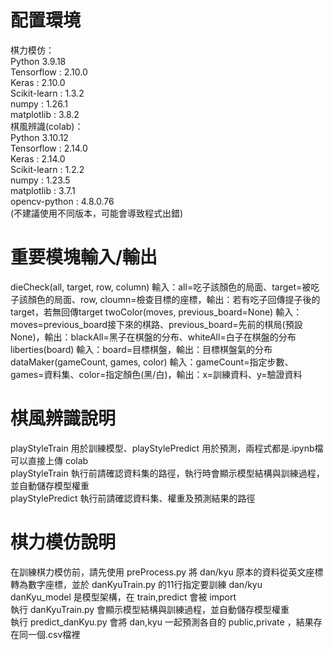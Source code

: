 # 配置環境  
棋力模仿：  
Python 3.9.18  
Tensorflow : 2.10.0  
Keras : 2.10.0  
Scikit-learn : 1.3.2  
numpy : 1.26.1  
matplotlib : 3.8.2  
棋風辨識(colab)：  
Python 3.10.12  
Tensorflow : 2.14.0  
Keras : 2.14.0  
Scikit-learn : 1.2.2  
numpy : 1.23.5  
matplotlib : 3.7.1  
opencv-python : 4.8.0.76  
(不建議使用不同版本，可能會導致程式出錯)  
# 重要模塊輸入/輸出 
dieCheck(all, target, row, column) 輸入：all=吃子該顏色的局面、target=被吃子該顏色的局面、row, cloumn=檢查目標的座標，輸出：若有吃子回傳提子後的target，若無回傳target
twoColor(moves, previous_board=None) 輸入：moves=previous_board接下來的棋路、previous_board=先前的棋局(預設None)，輸出：blackAll=黑子在棋盤的分布、whiteAll=白子在棋盤的分布  
liberties(board) 輸入：board=目標棋盤，輸出：目標棋盤氣的分布  
dataMaker(gameCount, games, color) 輸入：gameCount=指定步數、games=資料集、color=指定顏色(黑/白)，輸出：x=訓練資料、y=驗證資料  
# 棋風辨識說明  
playStyleTrain 用於訓練模型、playStylePredict 用於預測，兩程式都是.ipynb檔可以直接上傳 colab  
playStyleTrain 執行前請確認資料集的路徑，執行時會顯示模型結構與訓練過程，並自動儲存模型權重  
playStylePredict  執行前請確認資料集、權重及預測結果的路徑  
# 棋力模仿說明  
在訓練棋力模仿前，請先使用 preProcess.py 將 dan/kyu 原本的資料從英文座標轉為數字座標，並於 danKyuTrain.py 的11行指定要訓練 dan/kyu  
danKyu_model 是模型架構，在 train,predict 會被 import  
執行 danKyuTrain.py 會顯示模型結構與訓練過程，並自動儲存模型權重  
執行 predict_danKyu.py 會將 dan,kyu 一起預測各自的 public,private ，結果存在同一個.csv檔裡  
